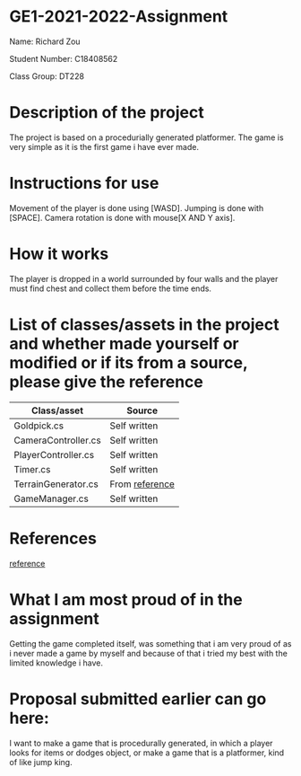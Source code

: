 # GE1-2021-2022-Assignment

Name: Richard Zou

Student Number: C18408562

Class Group: DT228

# Description of the project
The project is based on a procedurially generated platformer. The game is very simple as it is the first game i have ever made.

# Instructions for use
Movement of the player is done using [WASD].
Jumping is done with [SPACE].
Camera rotation is done with mouse[X AND Y axis].

# How it works
The player is dropped in a world surrounded by four walls and the player must find chest and collect them before the time ends.

# List of classes/assets in the project and whether made yourself or modified or if its from a source, please give the reference

| Class/asset | Source |
|-----------|-----------|
| Goldpick.cs | Self written |
| CameraController.cs | Self written  |
| PlayerController.cs | Self written |
| Timer.cs | Self written |
| TerrainGenerator.cs | From [reference](youtube.com/watch?v=vFvwyu_ZKfU) |
| GameManager.cs | Self written |
# References
[reference](youtube.com/watch?v=vFvwyu_ZKfU)
# What I am most proud of in the assignment
Getting the game completed itself, was something that i am very proud of as i never made a game by myself and because of that i tried my best with the limited knowledge i have.

# Proposal submitted earlier can go here:
I want to make a game that is procedurally generated, in which a player looks for items or dodges object,
or make a game that is a platformer, kind of like jump king.

